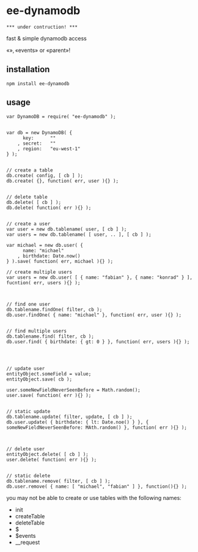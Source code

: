 # ee-dynamodb


 	*** under contruction! ***
 	
fast & simple dynamodb access

 «$», «$events» or «parent»!

## installation
	
	npm install ee-dynamodb

## usage

	
	var DynamoDB = require( "ee-dynamodb" );


	var db = new DynamoDB( {
		  key: 		""
		, secret:	""
		, region: 	"eu-west-1" 
	} );


	// create a table
	db.create( config, [ cb ] );
	db.create( {}, function( err, user ){} );


	// delete table
	db.delete( [ cb ] );
	db.delete( function( err ){} );


	// create a user
	var user = new db.tablename( user, [ cb ] );
	var users = new db.tablename( [ user, .. ], [ cb ] );

	var michael = new db.user( {
		  name: "michael"
		, birthdate: Date.now()
	} ).save( function( err, michael ){} );

	// create multiple users
	var users = new db.user( [ { name: "fabian" }, { name: "konrad" } ], fucntion( err, users ){} );



	// find one user
	db.tablename.findOne( filter, cb );
	db.user.findOne( { name: "michael" }, function( err, user ){} );


	// find multiple users
	db.tablename.find( filter, cb );
	db.user.find( { birthdate: { gt: 0 } }, function( err, users ){} );




	// update user
	entityObject.someField = value;
	entityObject.save( cb );

	user.someNewFieldNeverSeenBefore = Math.random();
	user.save( function( err ){} );


	// static update
	db.tablename.update( filter, update, [ cb ] );
	db.user.update( { birthdate: { lt: Date.noe() } }, { someNewFieldNeverSeenBefore: MAth.random() }, function( err ){} );

	

	// delete user
	entityObject.delete( [ cb ] );
	user.delete( function( err ){} );


	// static delete
	db.tablename.remove( filter, [ cb ] );
	db.user.remove( { name: [ "michael", "fabian" ] }, function(){} );



you may not be able to create or use tables with the following names:
- init
- createTable
- deleteTable
- $
- $events
- __request